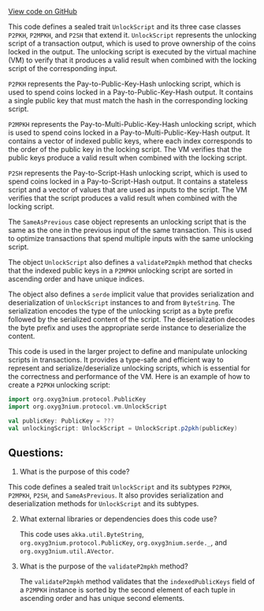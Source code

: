 [View code on GitHub](https://github.com/oxyg3nium/oxyg3nium/protocol/src/main/scala/org/oxyg3nium/protocol/vm/UnlockScript.scala)

This code defines a sealed trait `UnlockScript` and its three case classes `P2PKH`, `P2MPKH`, and `P2SH` that extend it. `UnlockScript` represents the unlocking script of a transaction output, which is used to prove ownership of the coins locked in the output. The unlocking script is executed by the virtual machine (VM) to verify that it produces a valid result when combined with the locking script of the corresponding input.

`P2PKH` represents the Pay-to-Public-Key-Hash unlocking script, which is used to spend coins locked in a Pay-to-Public-Key-Hash output. It contains a single public key that must match the hash in the corresponding locking script.

`P2MPKH` represents the Pay-to-Multi-Public-Key-Hash unlocking script, which is used to spend coins locked in a Pay-to-Multi-Public-Key-Hash output. It contains a vector of indexed public keys, where each index corresponds to the order of the public key in the locking script. The VM verifies that the public keys produce a valid result when combined with the locking script.

`P2SH` represents the Pay-to-Script-Hash unlocking script, which is used to spend coins locked in a Pay-to-Script-Hash output. It contains a stateless script and a vector of values that are used as inputs to the script. The VM verifies that the script produces a valid result when combined with the locking script.

The `SameAsPrevious` case object represents an unlocking script that is the same as the one in the previous input of the same transaction. This is used to optimize transactions that spend multiple inputs with the same unlocking script.

The object `UnlockScript` also defines a `validateP2mpkh` method that checks that the indexed public keys in a `P2MPKH` unlocking script are sorted in ascending order and have unique indices.

The object also defines a `serde` implicit value that provides serialization and deserialization of `UnlockScript` instances to and from `ByteString`. The serialization encodes the type of the unlocking script as a byte prefix followed by the serialized content of the script. The deserialization decodes the byte prefix and uses the appropriate serde instance to deserialize the content.

This code is used in the larger project to define and manipulate unlocking scripts in transactions. It provides a type-safe and efficient way to represent and serialize/deserialize unlocking scripts, which is essential for the correctness and performance of the VM. Here is an example of how to create a `P2PKH` unlocking script:

```scala
import org.oxyg3nium.protocol.PublicKey
import org.oxyg3nium.protocol.vm.UnlockScript

val publicKey: PublicKey = ???
val unlockingScript: UnlockScript = UnlockScript.p2pkh(publicKey)
```
## Questions: 
 1. What is the purpose of this code?
   
   This code defines a sealed trait `UnlockScript` and its subtypes `P2PKH`, `P2MPKH`, `P2SH`, and `SameAsPrevious`. It also provides serialization and deserialization methods for `UnlockScript` and its subtypes.

2. What external libraries or dependencies does this code use?
   
   This code uses `akka.util.ByteString`, `org.oxyg3nium.protocol.PublicKey`, `org.oxyg3nium.serde._`, and `org.oxyg3nium.util.AVector`.

3. What is the purpose of the `validateP2mpkh` method?
   
   The `validateP2mpkh` method validates that the `indexedPublicKeys` field of a `P2MPKH` instance is sorted by the second element of each tuple in ascending order and has unique second elements.